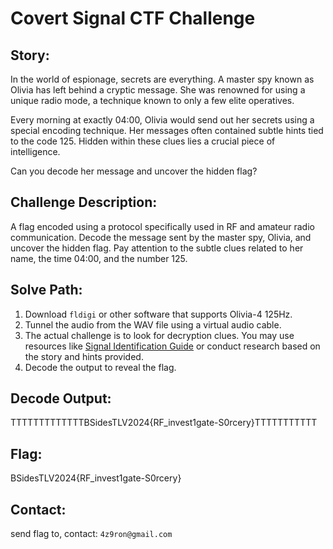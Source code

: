 # Covert Signal CTF Challenge

## Story:

In the world of espionage, secrets are everything. A master spy known as Olivia has left behind a cryptic message. She was renowned for using a unique radio mode, a technique known to only a few elite operatives.

Every morning at exactly 04:00, Olivia would send out her secrets using a special encoding technique. Her messages often contained subtle hints tied to the code 125. Hidden within these clues lies a crucial piece of intelligence.

Can you decode her message and uncover the hidden flag?


## Challenge Description:

A flag encoded using a protocol specifically used in RF and amateur radio communication. Decode the message sent by the master spy, Olivia, and uncover the hidden flag. Pay attention to the subtle clues related to her name, the time 04:00, and the number 125. 

## Solve Path:

1. Download `fldigi` or other software that supports Olivia-4 125Hz.
2. Tunnel the audio from the WAV file using a virtual audio cable.
3. The actual challenge is to look for decryption clues. You may use resources like [Signal Identification Guide](https://www.sigidwiki.com/wiki/Signal_Identification_Guide) or conduct research based on the story and hints provided.
4. Decode the output to reveal the flag.

## Decode Output:

TTTTTTTTTTTTTBSidesTLV2024{RF_invest1gate-S0rcery}TTTTTTTTTTT

## Flag: 

BSidesTLV2024{RF_invest1gate-S0rcery}


## Contact:

send flag to, contact: `4z9ron@gmail.com`

